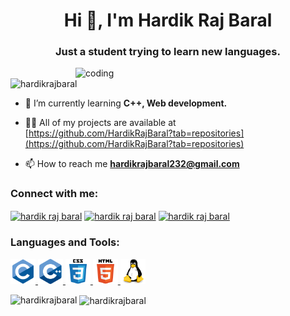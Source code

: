 
<h1 align="center">Hi 👋, I'm Hardik Raj Baral</h1>
<h3 align="center">Just a student trying to learn new languages.</h3>
<img align="right" width="400" alt="coding" src="https://user-images.githubusercontent.com/74038190/212748830-4c709398-a386-4761-84d7-9e10b98fbe6e.gif">


<p align="left"> <img src="https://komarev.com/ghpvc/?username=hardikrajbaral&label=Profile%20views&color=0e75b6&style=flat" alt="hardikrajbaral" /> </p>

- 🌱 I’m currently learning **C++, Web development.**

- 👨‍💻 All of my projects are available at [https://github.com/HardikRajBaral?tab=repositories](https://github.com/HardikRajBaral?tab=repositories)

- 📫 How to reach me **hardikrajbaral232@gmail.com**

<h3 align="left">Connect with me:</h3>
<p align="left">
<a href="https://linkedin.com/in/hardik raj baral" target="blank"><img align="center" src="https://raw.githubusercontent.com/rahuldkjain/github-profile-readme-generator/master/src/images/icons/Social/linked-in-alt.svg" alt="hardik raj baral" height="30" width="40" /></a>
<a href="https://fb.com/hardik raj baral" target="blank"><img align="center" src="https://raw.githubusercontent.com/rahuldkjain/github-profile-readme-generator/master/src/images/icons/Social/facebook.svg" alt="hardik raj baral" height="30" width="40" /></a>
<a href="https://instagram.com/hardik raj baral" target="blank"><img align="center" src="https://raw.githubusercontent.com/rahuldkjain/github-profile-readme-generator/master/src/images/icons/Social/instagram.svg" alt="hardik raj baral" height="30" width="40" /></a>
</p>

<h3 align="left">Languages and Tools:</h3>
<p align="left"> <a href="https://www.cprogramming.com/" target="_blank" rel="noreferrer"> <img src="https://raw.githubusercontent.com/devicons/devicon/master/icons/c/c-original.svg" alt="c" width="40" height="40"/> </a> <a href="https://www.w3schools.com/cpp/" target="_blank" rel="noreferrer"> <img src="https://raw.githubusercontent.com/devicons/devicon/master/icons/cplusplus/cplusplus-original.svg" alt="cplusplus" width="40" height="40"/> </a> <a href="https://www.w3schools.com/css/" target="_blank" rel="noreferrer"> <img src="https://raw.githubusercontent.com/devicons/devicon/master/icons/css3/css3-original-wordmark.svg" alt="css3" width="40" height="40"/> </a> <a href="https://www.w3.org/html/" target="_blank" rel="noreferrer"> <img src="https://raw.githubusercontent.com/devicons/devicon/master/icons/html5/html5-original-wordmark.svg" alt="html5" width="40" height="40"/> </a> <a href="https://www.linux.org/" target="_blank" rel="noreferrer"> <img src="https://raw.githubusercontent.com/devicons/devicon/master/icons/linux/linux-original.svg" alt="linux" width="40" height="40"/> </a> </p>

<p><img align="left" src="https://github-readme-stats.vercel.app/api/top-langs?username=hardikrajbaral&show_icons=true&locale=en&layout=compact" alt="hardikrajbaral" /></p>

<p>&nbsp;<img align="center" src="https://github-readme-stats.vercel.app/api?username=hardikrajbaral&show_icons=true&locale=en" alt="hardikrajbaral" /></p>

